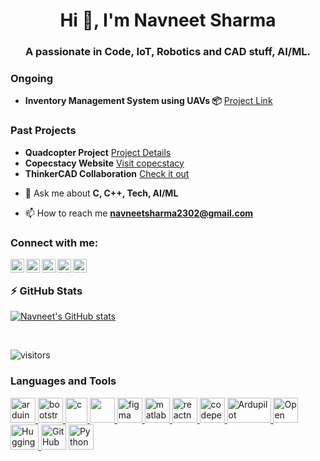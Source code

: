 <h1 align="center">Hi 👋, I'm Navneet Sharma</h1>
<!-- <h2 align="center"> Languages C, C++, Py. -->
<h3 align="center">A passionate in Code, IoT, Robotics and CAD stuff, AI/ML.</h3>


### Ongoing 

*  **Inventory Management System using UAVs 📦**  [Project Link](https://drive.google.com/drive/folders/1JUWDhZO8yf9YcJdOUo9APtqmapXFEJGY?usp=sharing)

### Past Projects 

*  **Quadcopter Project**  [Project Details](https://www.playbook.com/s/meham/vBhzeKpQuEc8LkgNSB4rZzRQ)
*  **Copecstacy Website** [Visit copecstacy](https://copecstacy.blinkstore.in/)
*  **ThinkerCAD Collaboration** [Check it out](https://www.tinkercad.com/embed/bm3LqgwmO69?editbtn=1)

- 💬 Ask me about **C, C++, Tech, AI/ML**

- 📫 How to reach me **navneetsharma2302@gmail.com**
  
### Connect with me:

[<img align="left" alt="https://nav9v.github.io/" width="22px" src="https://img.icons8.com/color/50/000000/geography--v3.png" />][website]
[<img align="left" alt="YouTube" width="22px" src="https://img.icons8.com/color/48/000000/instagram.png"/>][instagram]
[<img align="left" alt="Twitter" width="22px" src="https://img.icons8.com/fluent/48/000000/twitter.png" />][twitter]
[<img align="left" alt="Twitter" width="22px" src="https://img.icons8.com/fluent/48/000000/spotify.png" />][spotify]
[<img align="left" alt="Discord" width="22px" src="https://img.icons8.com/fluency/48/000000/discord-logo.png" />][discord]

<br/>

### ⚡ GitHub Stats
  
[![Navneet's GitHub stats](https://github-readme-stats-sigma-five.vercel.app/api?username=nav9v&show_icons=true&theme=gotham&hide_border=true)](https://github.com/anuraghazra/github-readme-stats)

<br/>

[website]: https://nav9v.github.io/
[instagram]: https://instagram.com/nav9v
[youtube]: https://youtube.com/@NavneetSharmaa
[spotify]: https://open.spotify.com/user/5eh6tsz0ogz9hlq2l82de0mvg
[discord]: https://discord.gg/S5HNY2Gz
[twitter]: https://twitter.com/nav9v

![visitors](https://komarev.com/ghpvc/?username=nav9v&style=flat-square)

### Languages and Tools
<p align="left">
<a href="https://www.arduino.cc/" target="_blank" rel="noreferrer"> 
<img src="https://cdn.worldvectorlogo.com/logos/arduino-1.svg" alt="arduino" width="40" height="40"/> </a> 
<a href="https://getbootstrap.com" target="_blank" rel="noreferrer"> 
<img src="https://bootstrapstudio.io/assets/img/logo_128.png" alt="bootstrap" width="40" height="40"/> </a> 
<a href="https://www.cprogramming.com/" target="_blank" rel="noreferrer"> 
<img src="https://upload.wikimedia.org/wikipedia/commons/1/19/C_Logo.png" alt="c" width="35" height="40"/> </a>
<a href="https://www.w3schools.com/cpp/" target="_blank" rel="noreferrer"> 
<img src="https://upload.wikimedia.org/wikipedia/commons/1/18/ISO_C%2B%2B_Logo.svg" width="40" height="40"/> </a>
<a href="https://www.figma.com/" target="_blank" rel="noreferrer">
<img src="https://www.vectorlogo.zone/logos/figma/figma-icon.svg" alt="figma" width="40" height="40"/> </a> 
<a href="https://www.mathworks.com/" target="_blank" rel="noreferrer"> 
<img src="https://upload.wikimedia.org/wikipedia/commons/2/21/Matlab_Logo.png" alt="matlab" width="40" height="40"/> </a>
<a href="https://reactnative.dev/" target="_blank" rel="noreferrer">
<img src="https://reactnative.dev/img/header_logo.svg" alt="reactnative" width="40" height="40"/> </a>  
<a href="https://codepen.io/" target="_blank" rel="noreferrer">
<img src="https://pbs.twimg.com/profile_images/923214541290221569/dCMZxkwz_400x400.jpg" alt="codepen" width="40" height="40"/> </a>
<a href="https://ardupilot.org/" target="_blank" rel="noreferrer">
<img src="https://ardupilot.org/images/ArduPilot-Motto.png" alt="Ardupilot" width="70" height="40"/> </a>
<a href="https://www.osrfoundation.org/" target="_blank" rel="noreferrer">
<img src="https://encrypted-tbn0.gstatic.com/images?q=tbn:ANd9GcRg94Km2S_zKWfktGYBRfhnv7u31hj98cS0MJzrAUQQqQ&s" alt="Open Source Robotics" width="40" height="40"/> </a>
<a href="https://huggingface.co/" target="_blank" rel="noreferrer">
<img src="https://huggingface.co/front/assets/huggingface_logo-noborder.svg" alt="Hugging Face" width="45" height="40"/> </a>
<a href="https://github.com/" target="_blank" rel="noreferrer">
<img src="https://github.githubassets.com/images/modules/logos_page/GitHub-Mark.png" alt="GitHub" width="40" height="40"/></a>
<a href="https://www.python.org/" target="_blank" rel="noreferrer">
<img src="https://www.python.org/static/opengraph-icon-200x200.png" alt="Python" width="40" height="40"/></a></p>
